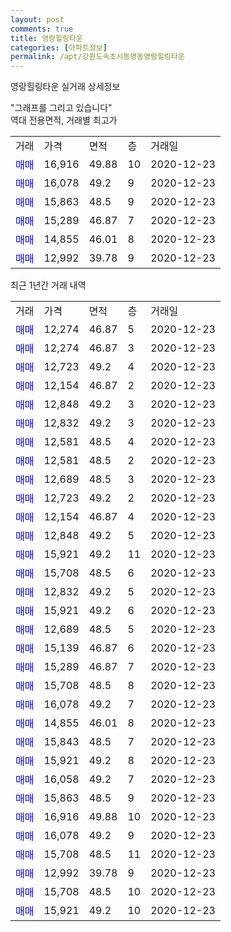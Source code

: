 ```yaml
---
layout: post
comments: true
title: 영랑힐링타운
categories: [아파트정보]
permalink: /apt/강원도속초시동명동영랑힐링타운
---
```


영랑힐링타운 실거래 상세정보

<script type="text/javascript">
  google.charts.load('current', {'packages':['line', 'corechart']});
  google.charts.setOnLoadCallback(drawChart);

  function drawChart() {
    var data = new google.visualization.DataTable();
    data.addColumn('date', '거래일');
    data.addColumn('number', "매매");
    data.addColumn('number', "전세");
    data.addColumn('number', "전매");

    data.addRows([[new Date(Date.parse("2020-12-23")), 12274, null, null], [new Date(Date.parse("2020-12-23")), 12274, null, null], [new Date(Date.parse("2020-12-23")), 12723, null, null], [new Date(Date.parse("2020-12-23")), 12154, null, null], [new Date(Date.parse("2020-12-23")), 12848, null, null], [new Date(Date.parse("2020-12-23")), 12832, null, null], [new Date(Date.parse("2020-12-23")), 12581, null, null], [new Date(Date.parse("2020-12-23")), 12581, null, null], [new Date(Date.parse("2020-12-23")), 12689, null, null], [new Date(Date.parse("2020-12-23")), 12723, null, null], [new Date(Date.parse("2020-12-23")), 12154, null, null], [new Date(Date.parse("2020-12-23")), 12848, null, null], [new Date(Date.parse("2020-12-23")), 15921, null, null], [new Date(Date.parse("2020-12-23")), 15708, null, null], [new Date(Date.parse("2020-12-23")), 12832, null, null], [new Date(Date.parse("2020-12-23")), 15921, null, null], [new Date(Date.parse("2020-12-23")), 12689, null, null], [new Date(Date.parse("2020-12-23")), 15139, null, null], [new Date(Date.parse("2020-12-23")), 15289, null, null], [new Date(Date.parse("2020-12-23")), 15708, null, null], [new Date(Date.parse("2020-12-23")), 16078, null, null], [new Date(Date.parse("2020-12-23")), 14855, null, null], [new Date(Date.parse("2020-12-23")), 15843, null, null], [new Date(Date.parse("2020-12-23")), 15921, null, null], [new Date(Date.parse("2020-12-23")), 16058, null, null], [new Date(Date.parse("2020-12-23")), 15863, null, null], [new Date(Date.parse("2020-12-23")), 16916, null, null], [new Date(Date.parse("2020-12-23")), 16078, null, null], [new Date(Date.parse("2020-12-23")), 15708, null, null], [new Date(Date.parse("2020-12-23")), 12992, null, null], [new Date(Date.parse("2020-12-23")), 15708, null, null], [new Date(Date.parse("2020-12-23")), 15921, null, null]]);

    var options = {
      hAxis: {
        format: 'yyyy/MM/dd'
      },    
      lineWidth: 0,
      pointsVisible: true,    
      title: '최근 1년간 유형별 실거래가 분포',
      legend: { position: 'bottom' }
    };

    var formatter = new google.visualization.NumberFormat({pattern:'###,###'} );
    formatter.format(data, 1);
    formatter.format(data, 2);
    
    setTimeout(function() {
        var chart = new google.visualization.LineChart(document.getElementById('columnchart_material'));
        chart.draw(data, (options));
        document.getElementById('loading').style.display = 'none';
    }, 1000);
  }
</script>


<div id="loading" style="z-index:20; display: block; margin-left: 0px">"그래프를 그리고 있습니다"</div>
<div id="columnchart_material" style="width: 95%; margin-left: 0px; display: block"></div>
<!-- contents start -->
역대 전용면적, 거래별 최고가
<table class="sortable">
    <tr>
      <td>거래</td>
      <td>가격</td>
      <td>면적</td>
      <td>층</td>
      <td>거래일</td>
    </tr>
        <tr>
          <td><a style="color: blue">매매</a></td>
          <td>16,916</td>
          <td>49.88</td>
          <td>10</td>
          <td>2020-12-23</td>
        </tr>            <tr>
          <td><a style="color: blue">매매</a></td>
          <td>16,078</td>
          <td>49.2</td>
          <td>9</td>
          <td>2020-12-23</td>
        </tr>            <tr>
          <td><a style="color: blue">매매</a></td>
          <td>15,863</td>
          <td>48.5</td>
          <td>9</td>
          <td>2020-12-23</td>
        </tr>            <tr>
          <td><a style="color: blue">매매</a></td>
          <td>15,289</td>
          <td>46.87</td>
          <td>7</td>
          <td>2020-12-23</td>
        </tr>            <tr>
          <td><a style="color: blue">매매</a></td>
          <td>14,855</td>
          <td>46.01</td>
          <td>8</td>
          <td>2020-12-23</td>
        </tr>            <tr>
          <td><a style="color: blue">매매</a></td>
          <td>12,992</td>
          <td>39.78</td>
          <td>9</td>
          <td>2020-12-23</td>
        </tr>        
    
    
</table>

최근 1년간 거래 내역

<table class="sortable">
    <tr>
      <td>거래</td>
      <td>가격</td>
      <td>면적</td>
      <td>층</td>
      <td>거래일</td>
    </tr>
    <tr>
      <td><a style="color: blue">매매</a></td>
      <td>12,274</td>
      <td>46.87</td>
      <td>5</td>
      <td>2020-12-23</td>
    </tr>          <tr>
      <td><a style="color: blue">매매</a></td>
      <td>12,274</td>
      <td>46.87</td>
      <td>3</td>
      <td>2020-12-23</td>
    </tr>          <tr>
      <td><a style="color: blue">매매</a></td>
      <td>12,723</td>
      <td>49.2</td>
      <td>4</td>
      <td>2020-12-23</td>
    </tr>          <tr>
      <td><a style="color: blue">매매</a></td>
      <td>12,154</td>
      <td>46.87</td>
      <td>2</td>
      <td>2020-12-23</td>
    </tr>          <tr>
      <td><a style="color: blue">매매</a></td>
      <td>12,848</td>
      <td>49.2</td>
      <td>3</td>
      <td>2020-12-23</td>
    </tr>          <tr>
      <td><a style="color: blue">매매</a></td>
      <td>12,832</td>
      <td>49.2</td>
      <td>3</td>
      <td>2020-12-23</td>
    </tr>          <tr>
      <td><a style="color: blue">매매</a></td>
      <td>12,581</td>
      <td>48.5</td>
      <td>4</td>
      <td>2020-12-23</td>
    </tr>          <tr>
      <td><a style="color: blue">매매</a></td>
      <td>12,581</td>
      <td>48.5</td>
      <td>2</td>
      <td>2020-12-23</td>
    </tr>          <tr>
      <td><a style="color: blue">매매</a></td>
      <td>12,689</td>
      <td>48.5</td>
      <td>3</td>
      <td>2020-12-23</td>
    </tr>          <tr>
      <td><a style="color: blue">매매</a></td>
      <td>12,723</td>
      <td>49.2</td>
      <td>2</td>
      <td>2020-12-23</td>
    </tr>          <tr>
      <td><a style="color: blue">매매</a></td>
      <td>12,154</td>
      <td>46.87</td>
      <td>4</td>
      <td>2020-12-23</td>
    </tr>          <tr>
      <td><a style="color: blue">매매</a></td>
      <td>12,848</td>
      <td>49.2</td>
      <td>5</td>
      <td>2020-12-23</td>
    </tr>          <tr>
      <td><a style="color: blue">매매</a></td>
      <td>15,921</td>
      <td>49.2</td>
      <td>11</td>
      <td>2020-12-23</td>
    </tr>          <tr>
      <td><a style="color: blue">매매</a></td>
      <td>15,708</td>
      <td>48.5</td>
      <td>6</td>
      <td>2020-12-23</td>
    </tr>          <tr>
      <td><a style="color: blue">매매</a></td>
      <td>12,832</td>
      <td>49.2</td>
      <td>5</td>
      <td>2020-12-23</td>
    </tr>          <tr>
      <td><a style="color: blue">매매</a></td>
      <td>15,921</td>
      <td>49.2</td>
      <td>6</td>
      <td>2020-12-23</td>
    </tr>          <tr>
      <td><a style="color: blue">매매</a></td>
      <td>12,689</td>
      <td>48.5</td>
      <td>5</td>
      <td>2020-12-23</td>
    </tr>          <tr>
      <td><a style="color: blue">매매</a></td>
      <td>15,139</td>
      <td>46.87</td>
      <td>6</td>
      <td>2020-12-23</td>
    </tr>          <tr>
      <td><a style="color: blue">매매</a></td>
      <td>15,289</td>
      <td>46.87</td>
      <td>7</td>
      <td>2020-12-23</td>
    </tr>          <tr>
      <td><a style="color: blue">매매</a></td>
      <td>15,708</td>
      <td>48.5</td>
      <td>8</td>
      <td>2020-12-23</td>
    </tr>          <tr>
      <td><a style="color: blue">매매</a></td>
      <td>16,078</td>
      <td>49.2</td>
      <td>7</td>
      <td>2020-12-23</td>
    </tr>          <tr>
      <td><a style="color: blue">매매</a></td>
      <td>14,855</td>
      <td>46.01</td>
      <td>8</td>
      <td>2020-12-23</td>
    </tr>          <tr>
      <td><a style="color: blue">매매</a></td>
      <td>15,843</td>
      <td>48.5</td>
      <td>7</td>
      <td>2020-12-23</td>
    </tr>          <tr>
      <td><a style="color: blue">매매</a></td>
      <td>15,921</td>
      <td>49.2</td>
      <td>8</td>
      <td>2020-12-23</td>
    </tr>          <tr>
      <td><a style="color: blue">매매</a></td>
      <td>16,058</td>
      <td>49.2</td>
      <td>7</td>
      <td>2020-12-23</td>
    </tr>          <tr>
      <td><a style="color: blue">매매</a></td>
      <td>15,863</td>
      <td>48.5</td>
      <td>9</td>
      <td>2020-12-23</td>
    </tr>          <tr>
      <td><a style="color: blue">매매</a></td>
      <td>16,916</td>
      <td>49.88</td>
      <td>10</td>
      <td>2020-12-23</td>
    </tr>          <tr>
      <td><a style="color: blue">매매</a></td>
      <td>16,078</td>
      <td>49.2</td>
      <td>9</td>
      <td>2020-12-23</td>
    </tr>          <tr>
      <td><a style="color: blue">매매</a></td>
      <td>15,708</td>
      <td>48.5</td>
      <td>11</td>
      <td>2020-12-23</td>
    </tr>          <tr>
      <td><a style="color: blue">매매</a></td>
      <td>12,992</td>
      <td>39.78</td>
      <td>9</td>
      <td>2020-12-23</td>
    </tr>          <tr>
      <td><a style="color: blue">매매</a></td>
      <td>15,708</td>
      <td>48.5</td>
      <td>10</td>
      <td>2020-12-23</td>
    </tr>          <tr>
      <td><a style="color: blue">매매</a></td>
      <td>15,921</td>
      <td>49.2</td>
      <td>10</td>
      <td>2020-12-23</td>
    </tr>      </table>
<!-- contents end -->    

